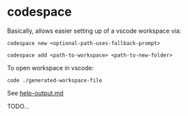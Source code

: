 # codespace

Basically, allows easier setting up of a vscode workspace via:

```
codespace new <optional-path-uses-fallback-prompt>
```

```
codespace add <path-to-workspace> <path-to-new-folder>
```

To open workspace in vscode:

```
code ./generated-workspace-file
```

See [help-output.md](./docs/help-output.md)

TODO...
